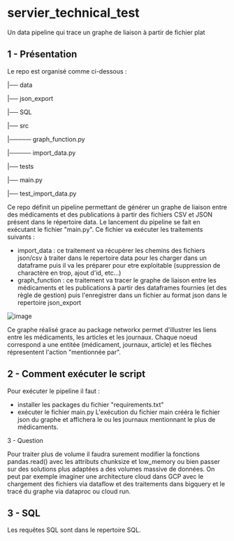# servier_technical_test
Un data pipeline qui trace un graphe de liaison à partir de fichier plat

1 - Présentation
----------------------------------------------------------------------------------------------------------------------------------------------------------------------
Le repo est organisé comme ci-dessous :

|── data

|── json_export

|── SQL

|── src

|───── graph_function.py

|───── import_data.py

|── tests

|── main.py

|── test_import_data.py

Ce repo définit un pipeline permettant de générer un graphe de liaison entre des médicaments et des publications à partir des fichiers CSV et JSON présent dans le répertoire data.
Le lancement du pipeline se fait en exécutant le fichier "main.py".
Ce fichier va exécuter les traitements suivants :
  * import_data : ce traitement va récupèrer les chemins des fichiers json/csv à traiter dans le repertoire data pour les charger dans un dataframe puis il va les préparer pour etre exploitable (suppression de charactère en trop, ajout d'id, etc...)
  * graph_function : ce traitement va tracer le graphe de liaison entre les médicaments et les publications à partir des dataframes fournies (et des règle de gestion) puis l'enregistrer dans un fichier au format json dans le repertoire json_export
  
  ![image](https://user-images.githubusercontent.com/79836255/188482557-d7a4726b-30a6-4cb2-8049-3f436aef3020.png)

Ce graphe réalisé grace au package networkx permet d'illustrer les liens entre les médicaments, les articles et les journaux. Chaque noeud correspond a une entitée (médicament, journaux, article) et les flèches répresentent l'action "mentionnée par".

2 - Comment exécuter le script
---------------------------------------------------------------------------------------------------------------------------------------------------------------------
Pour exécuter le pipeline il faut :
  * installer les packages du fichier "requirements.txt"
  * exécuter le fichier main.py
L'exécution du fichier main crééra le fichier json du graphe et affichera le ou les journaux mentionnant le plus de médicaments.

3 - Question

Pour traiter plus de volume il faudra surement modifier la fonctions pandas.read() avec les attributs chunksize et low_memory ou bien passer sur des solutions plus adaptées a des volumes massive de données.
On peut par exemple imaginer une architecture cloud dans GCP avec le chargement des fichiers via dataflow et des traitements dans bigquery et le tracé du graphe via dataproc ou cloud run.

3 - SQL
---------------------------------------------------------------------------------------------------------------------------------------------------------------------
Les requêtes SQL sont dans le repertoire SQL.
